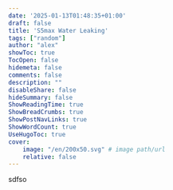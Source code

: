 ```yaml
---
date: '2025-01-13T01:48:35+01:00'
draft: false
title: 'S5max Water Leaking'
tags: ["random"]
author: "alex"
showToc: true
TocOpen: false
hidemeta: false
comments: false
description: ""
disableShare: false
hideSummary: false
ShowReadingTime: true
ShowBreadCrumbs: true
ShowPostNavLinks: true
ShowWordCount: true
UseHugoToc: true
cover:
    image: "/en/200x50.svg" # image path/url
    relative: false
---
```


sdfso